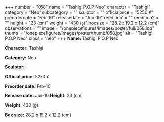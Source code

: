 +++
number = "058"
name = "Tashigi P.O.P Neo"
character = "Tashigi"
category = "Neo"
subcategory = ""
sculptor = ""
officialprice = "5250 ¥"
preorderdate = "Feb-10"
releasedate = "Jun-10"
reedition1 = ""
reedition2 = ""
height = "23 (cm)"
weight = "430 (g)"
boxsize = "28.2 x 19.2 x 12.2 (cm)"
observations = ""
image = "/onepiecefigures/images/poster/full/058.jpg"
thumb = "/onepiecefigures/images/poster/thumb/058.jpg"
alt = "Tashigi P.O.P Neo"
class = "neo"
+++
**Name:** Tashigi P.O.P Neo

**Character:** Tashigi

**Category:** Neo 

**Sculptor:** 

**Official price:** 5250 ¥

**Preorder date:** Feb-10

**Release date:** Jun-10
**Height:** 23 (cm)

**Weight:** 430 (g)

**Box size:** 28.2 x 19.2 x 12.2 (cm)

